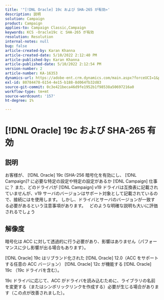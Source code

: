 ```yaml
---
title: '"[!DNL Oracle] 19c および SHA-265 が有効»'
description: 説明
solution: Campaign
product: Campaign
applies-to: Campaign Classic,Campaign
keywords: KCS -Oracle19c と SHA-265 が有効
resolution: Resolution
internal-notes: null
bug: false
article-created-by: Karan Khanna
article-created-date: 5/10/2022 2:12:40 PM
article-published-by: Karan Khanna
article-published-date: 5/10/2022 2:12:54 PM
version-number: 2
article-number: KA-16353
dynamics-url: https://adobe-ent.crm.dynamics.com/main.aspx?forceUCI=1&pagetype=entityrecord&etn=knowledgearticle&id=2959483e-6bd0-ec11-a7b5-00224809c556
exl-id: 80784478-6154-4e15-b188-8d064fb32d83
source-git-commit: 0c3e421beca46d9fe1952b1f98538a50697216a0
workflow-type: tm+mt
source-wordcount: '157'
ht-degree: 1%

---
```


# [!DNL Oracle] 19c および SHA-265 有効

## 説明


お客様が、 [!DNL Oracle] 19c (SHA-256 暗号化を有効にし、 [!DNL Campaign]? に必要な特定の設定や特定の設定があるか [!DNL Campaign] 仕事に？ また、どのドライバが [!DNL Campaign] v19 ドライバは互換表に記載されていませんが、v19 サーバのバージョンはサポート対象として記載されているので、接続にはを使用します。 しかし、ドライバとサーバのバージョンが一致する必要があるという注意事項があります。
 
どのような明確な説明も大いに評価されるでしょう


## 解像度


暗号化は ACC に対して透過的に行う必要があり、影響はありません（パフォーマンスに少し影響が出る場合もあります）。



[!DNL Oracle] 19c はリブランド化された [!DNL Oracle] 12.0（ACC をサポートする任意の ACC バージョン） [!DNL Oracle] 12c が機能する [!DNL Oracle] 19c （19c ドライバを含む）。



19c ドライバに応じて、ACC がドライバを読み込むために、ライブラリの名前を変更する（またはシンボリックリンクを作成する）必要が生じる場合があります（この点が改善されました）。
